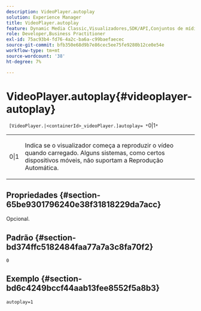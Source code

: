 ```yaml
---
description: VideoPlayer.autoplay
solution: Experience Manager
title: VideoPlayer.autoplay
feature: Dynamic Media Classic,Visualizadores,SDK/API,Conjuntos de mídia mista
role: Developer,Business Practitioner
exl-id: 75ac93b4-fd76-4a2c-ba6a-c99baefaecec
source-git-commit: bfb350e68d9b7e86cec5ee75fe9280b12ce0e54e
workflow-type: tm+mt
source-wordcount: '38'
ht-degree: 7%

---
```


# VideoPlayer.autoplay{#videoplayer-autoplay}

` [VideoPlayer.|<containerId>_videoPlayer.]autoplay= *`0|1`*`

<table id="table_C616483932C2482CA9794DDD7313FD7C"> 
 <tbody> 
  <tr> 
   <td colname="col1"> <p> <span class="codeph"> <span class="varname"> 0|1</span> </span> </p> </td> 
   <td colname="col2"> <p> Indica se o visualizador começa a reproduzir o vídeo quando carregado. Alguns sistemas, como certos dispositivos móveis, não suportam a Reprodução Automática. </p> </td> 
  </tr> 
 </tbody> 
</table>

## Propriedades {#section-65be9301796240e38f31818229da7acc}

Opcional.

## Padrão {#section-bd374ffc5182484faa77a7a3c8fa70f2}

`0`

## Exemplo {#section-bd6c4249bccf44aab13fee8552f5a8b3}

`autoplay=1`
